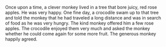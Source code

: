 Once upon a time, a clever monkey lived in a tree that bore juicy, red rose apples.
 He was very happy.
One fine day, a crocodile swam up to that tree and told the monkey that he had traveled a long distance and was in search of food as he was very hungry.
The kind monkey offered him a few rose apples. The crocodile enjoyed them very much and asked the monkey whether he could come again for some more fruit.
The generous monkey happily agreed.
